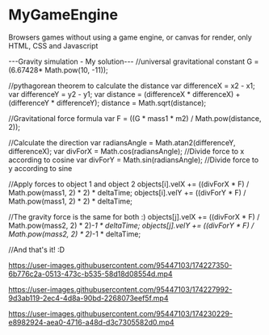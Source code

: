 # MyGameEngine
Browsers games without using a game engine, or canvas for render, only HTML, CSS and Javascript

---Gravity simulation - My solution---
//universal gravitational constant
G = (6.67428* Math.pow(10, -11));

//pythagorean theorem to calculate the distance
var differenceX = x2 - x1;
var differenceY = y2 - y1;
var distance = (differenceX * differenceX) + (differenceY * differenceY);
distance = Math.sqrt(distance);

//Gravitational force formula
var F = ((G * mass1 * m2) / Math.pow(distance, 2));

//Calculate the direction
var radiansAngle = Math.atan2(differenceY, differenceX);
var divForX = Math.cos(radiansAngle); //Divide force to x according to cosine
var divForY = Math.sin(radiansAngle); //Divide force to y according to sine

//Apply forces to object 1 and object 2
objects[i].velX += ((divForX * F) / Math.pow(mass1, 2) * 2) * deltaTime;
objects[i].velY += ((divForY * F) / Math.pow(mass1, 2) * 2) * deltaTime;
                        
//The gravity force is the same for both :)
objects[j].velX += ((divForX * F) / Math.pow(mass2, 2) * 2)*-1 * deltaTime;
objects[j].velY += ((divForY * F) / Math.pow(mass2, 2) * 2)*-1 * deltaTime;

//And that's it! :D

https://user-images.githubusercontent.com/95447103/174227350-6b776c2a-0513-473c-b535-58d18d08554d.mp4



https://user-images.githubusercontent.com/95447103/174227992-9d3ab119-2ec4-4d8a-90bd-2268073eef5f.mp4



https://user-images.githubusercontent.com/95447103/174230229-e8982924-aea0-4716-a48d-d3c7305582d0.mp4


